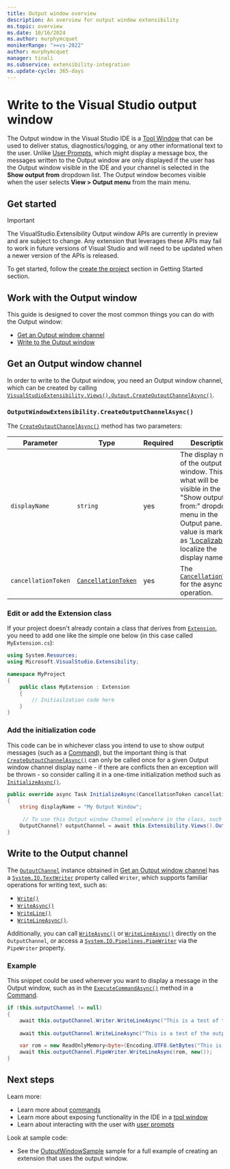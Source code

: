 ```yaml
---
title: Output window overview
description: An overview for output window extensibility
ms.topic: overview
ms.date: 10/16/2024
ms.author: murphymcquet
monikerRange: ">=vs-2022"
author: murphymcquet
manager: tinali
ms.subservice: extensibility-integration
ms.update-cycle: 365-days
---
```


# Write to the Visual Studio output window

The Output window in the Visual Studio IDE is a [Tool Window](./../tool-window/tool-window.md) that can be used to deliver status, diagnostics/logging, or any other informational text to the user. Unlike [User Prompts](./../user-prompt/user-prompts.md), which might display a message box, the messages written to the Output window are only displayed if the user has the Output window visible in the IDE and your channel is selected in the **Show output from** dropdown list. The Output window becomes visible when the user selects **View > Output menu** from the main menu.

## Get started

> [!IMPORTANT]
> The VisualStudio.Extensibility Output window APIs are currently in preview and are subject to change. Any extension that leverages these APIs may fail to work in future versions of Visual Studio and will need to be updated when a newer version of the APIs is released.

To get started, follow the [create the project](./../get-started/create-your-first-extension.md#create-the-extension-project) section in Getting Started section.

## Work with the Output window

This guide is designed to cover the most common things you can do with the Output window:

- [Get an Output window channel](#get-an-output-window-channel)
- [Write to the Output window](#write-to-the-output-channel)

## Get an Output window channel

In order to write to the Output window, you need an Output window channel, which can be created by calling [`VisualStudioExtensibility.Views().Output.CreateOutputChannelAsync()`](/dotnet/api/microsoft.visualstudio.extensibility.documents.outputwindowextensibility.createoutputchannelasync).

### `OutputWindowExtensibility.CreateOutputChannelAsync()`

The [`CreateOutputChannelAsync()`](/dotnet/api/microsoft.visualstudio.extensibility.documents.outputwindowextensibility.createoutputchannelasync) method has two parameters:

| Parameter | Type | Required | Description |
| --------- |----- | -------- | ----------- |
| `displayName` | `string` | yes | The display name of the output window. This is what will be visible in the "Show output from:" dropdown menu in the Output pane. This value is marked as ['Localizable'](/dotnet/api/system.componentmodel.localizableattribute) to localize the display name. |
| `cancellationToken` | [`CancellationToken`](/dotnet/api/system.threading.cancellationtoken) | yes | The [`CancellationToken`](/dotnet/api/system.threading.cancellationtoken) for the async operation. |

### Edit or add the Extension class

If your project doesn't already contain a class that derives from [`Extension`](/dotnet/api/microsoft.visualstudio.extensibility.extension), you need to add one like the simple one below (in this case called `MyExtension.cs`):

```csharp
using System.Resources;
using Microsoft.VisualStudio.Extensibility;

namespace MyProject
{
    public class MyExtension : Extension
    {
        // Initiailzation code here
    }
}
```

### Add the initialization code

This code can be in whichever class you intend to use to show output messages (such as a [Command](./../command/command.md)), but the important thing is that [`CreateOutputChannelAsync()`](/dotnet/api/microsoft.visualstudio.extensibility.documents.outputwindowextensibility.CreateOutputChannelAsync) can only be called once for a given Output window channel display name - if there are conflicts then an exception will be thrown - so consider calling it in a one-time initialization method such as [`InitializeAsync()`](/dotnet/api/microsoft.visualstudio.extensibility.extensionpart.initializeasync).

```csharp
public override async Task InitializeAsync(CancellationToken cancellationToken)
{
    string displayName = "My Output Window";

     // To use this Output window Channel elsewhere in the class, such as the ExecuteCommandAsync() method in a Command, save this result to a field in the class.
    OutputChannel? outputChannel = await this.Extensibility.Views().Output.CreateOutputChannelAsync(displayName, cancellationToken);
}
```

## Write to the Output channel

The [`OutputChannel`](/dotnet/api/microsoft.visualstudio.extensibility.documents.outputchannel) instance obtained in [Get an Output window channel](#get-an-output-window-channel) has a [`System.IO.TextWriter`](/dotnet/api/system.io.textwriter) property called `Writer`, which supports familiar operations for writing text, such as:

- [`Write()`](/dotnet/api/system.io.textwriter.write)
- [`WriteAsync()`](/dotnet/api/system.io.textwriter.writeasync)
- [`WriteLine()`](/dotnet/api/system.io.textwriter.writeline)
- [`WriteLineAsync()`](/dotnet/api/system.io.textwriter.writelineasync).

Additionally, you can call [`WriteAsync()`](/dotnet/api/microsoft.visualstudio.extensibility.documents.outputchannel.writeasync) or [`WriteLineAsync()`](/dotnet/api/microsoft.visualstudio.extensibility.documents.outputchannel.writelineasync) directly on the `OutputChannel`, or access a [`System.IO.Pipelines.PipeWriter`](/dotnet/api/system.io.pipelines.pipewriter) via the `PipeWriter` property.

### Example

This snippet could be used wherever you want to display a message in the Output window, such as in the [`ExecuteCommandAsync()`](/dotnet/api/microsoft.visualstudio.extensibility.commands.iexecutablecommand.executecommandasync) method in a [Command](./../command/command.md).

```csharp
if (this.outputChannel != null)
{
    await this.outputChannel.Writer.WriteLineAsync("This is a test of the output channel TextWriter.");
    
    await this.outputChannel.WriteLineAsync("This is a test of the output channel.");

    var rom = new ReadOnlyMemory<byte>(Encoding.UTF8.GetBytes("This is a test of the output channel PipeWriter."));
    await this.outputChannel.PipeWriter.WriteLineAsync(rom, new());
}
```

## Next steps

Learn more:

- Learn more about [commands](./../command/command.md)
- Learn more about exposing functionality in the IDE in a [tool window](./../tool-window/tool-window.md)
- Learn about interacting with the user with [user prompts](./../user-prompt/user-prompts.md)

Look at sample code:

- See the [OutputWindowSample](https://github.com/Microsoft/VSExtensibility/tree/main/New_Extensibility_Model/Samples/OutputWindowSample) sample for a full example of creating an extension that uses the output window.
